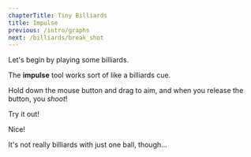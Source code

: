 ```yaml
---
chapterTitle: Tiny Billiards
title: Impulse
previous: /intro/graphs
next: /billiards/break_shot
---
```


<script>
    var sim = createSimulation({
        initialize: function(simulation) {
            var p = simulation.parameters;
            p.friction = 0.2;

            initBilliards(simulation, simulation.boxBounds, 0);

    		setToolbarAvailableTools(simulation.toolbar, ["impulse"]);
        }
    });
</script>

Let's begin by playing some billiards.

The **impulse** tool works sort of like a billiards cue.

Hold down the mouse button and drag to aim, and when you release the button, you _shoot_!

Try it out!

<script>
	cue(function() {
		return (getTotalEnergy(sim) > 0.1);
	});
	endStep();
</script>

Nice!

It's not really billiards with just one ball, though...
